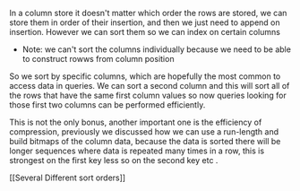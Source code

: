 In a column store it doesn't matter which order the rows are stored, we can store them in order of their insertion, and then we just need to append on insertion. However we can sort them so we can index on certain columns
- Note: we can't sort the columns individually because we need to be able to construct rowws from column position

So we sort by specific columns, which are hopefully the most common to access data in queries. We can sort a second column and this will sort all of the rows that have the same first column values so now queries looking for those first two columns can be performed efficiently. 

This is not the only bonus, another important one is the efficiency of compression, previously we discussed how we can use a run-length and build bitmaps of the column data, because the data is sorted there will be longer sequences where data is repeated many times in a row, this is strongest on the first key less so on the second key etc .

[[Several Different sort orders]]